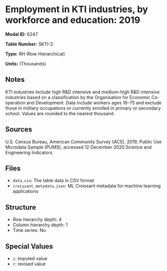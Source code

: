 # Employment in KTI industries, by workforce and education: 2019

**Modal ID:** 6247

**Table Number:** SKTI-2

**Type:** RH (Row Hierarchical)

**Units:** (Thousands)

## Notes

KTI industries include high R&D intensive and medium-high R&D intensive industries based on a classification by the Organisation for Economic Co-operation and Development. Data include workers ages 16–75 and exclude those in military occupations or currently enrolled in primary or secondary school. Values are rounded to the nearest thousand.

## Sources

U.S. Census Bureau, American Community Survey (ACS), 2019, Public Use Microdata Sample (PUMS), accessed 12 December 2020.Science and Engineering Indicators

## Files

- `data.csv`: The table data in CSV format
- `croissant_metadata.json`: ML Croissant metadata for machine learning applications

## Structure

- Row hierarchy depth: 4
- Column hierarchy depth: 1
- Time series: No

## Special Values

- `i`: imputed value
- `r`: revised value
